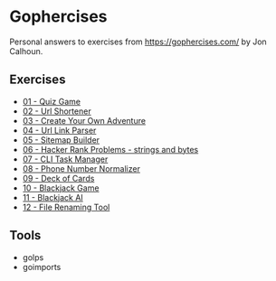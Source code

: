 # Gophercises

Personal answers to exercises from https://gophercises.com/ by Jon Calhoun.

## Exercises

- [01 - Quiz Game](./01_quiz/README.md)
- [02 - Url Shortener](./02_urlshort/README.md)
- [03 - Create Your Own Adventure](./03_cyoa/README.md)
- [04 - Url Link Parser](./04_link/README.md)
- [05 - Sitemap Builder](./05_sitemap/README.md)
- [06 - Hacker Rank Problems - strings and bytes](./06_hr1/README.md)
- [07 - CLI Task Manager](./07_task/README.md)
- [08 - Phone Number Normalizer](./08_phone/README.md)
- [09 - Deck of Cards](./09_deck/README.md)
- [10 - Blackjack Game](./10_blackjack/README.md)
- [11 - Blackjack AI](./11_blackjack_ai/README.md)
- [12 - File Renaming Tool](./12_renamer/README.md)


## Tools
 - golps
 - goimports
